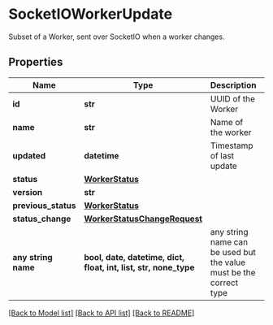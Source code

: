 # SocketIOWorkerUpdate

Subset of a Worker, sent over SocketIO when a worker changes. 

## Properties
Name | Type | Description | Notes
------------ | ------------- | ------------- | -------------
**id** | **str** | UUID of the Worker | 
**name** | **str** | Name of the worker | 
**updated** | **datetime** | Timestamp of last update | 
**status** | [**WorkerStatus**](WorkerStatus.md) |  | 
**version** | **str** |  | 
**previous_status** | [**WorkerStatus**](WorkerStatus.md) |  | [optional] 
**status_change** | [**WorkerStatusChangeRequest**](WorkerStatusChangeRequest.md) |  | [optional] 
**any string name** | **bool, date, datetime, dict, float, int, list, str, none_type** | any string name can be used but the value must be the correct type | [optional]

[[Back to Model list]](../README.md#documentation-for-models) [[Back to API list]](../README.md#documentation-for-api-endpoints) [[Back to README]](../README.md)


